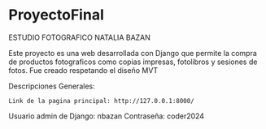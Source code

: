 # ProyectoFinal
ESTUDIO FOTOGRAFICO NATALIA BAZAN

Este proyecto es una web desarrollada con Django que permite la compra de productos fotograficos como copias impresas, fotolibros y sesiones de fotos.
Fue creado respetando el diseño MVT

Descripciones Generales:

    Link de la pagina principal: http://127.0.0.1:8000/

Usuario admin de Django: nbazan
Contraseña: coder2024
